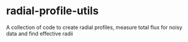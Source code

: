 # radial-profile-utils
A collection of code to create radial profiles, measure total flux for noisy data and find effective radii
